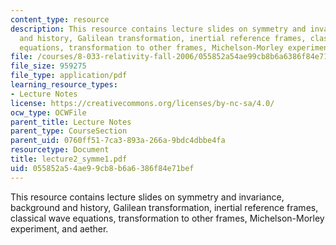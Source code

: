 ```yaml
---
content_type: resource
description: This resource contains lecture slides on symmetry and invariance, background
  and history, Galilean transformation, inertial reference frames, classical wave
  equations, transformation to other frames, Michelson-Morley experiment, and aether.
file: /courses/8-033-relativity-fall-2006/055852a54ae99cb8b6a6386f84e71bef_lecture2_symme1.pdf
file_size: 959275
file_type: application/pdf
learning_resource_types:
- Lecture Notes
license: https://creativecommons.org/licenses/by-nc-sa/4.0/
ocw_type: OCWFile
parent_title: Lecture Notes
parent_type: CourseSection
parent_uid: 0760ff51-7ca3-893a-266a-9bdc4dbbe4fa
resourcetype: Document
title: lecture2_symme1.pdf
uid: 055852a5-4ae9-9cb8-b6a6-386f84e71bef
---
```

This resource contains lecture slides on symmetry and invariance, background and history, Galilean transformation, inertial reference frames, classical wave equations, transformation to other frames, Michelson-Morley experiment, and aether.